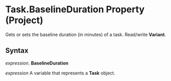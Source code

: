 
# Task.BaselineDuration Property (Project)

Gets or sets the baseline duration (in minutes) of a task. Read/write  **Variant**.


## Syntax

 _expression_. **BaselineDuration**

 _expression_ A variable that represents a **Task** object.

